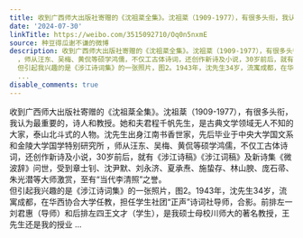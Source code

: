 ```yaml
---
title: 收到广西师大出版社寄赠的《沈祖棻全集》。沈祖棻（1909-1977），有很多头衔，我认为最重要的，诗人和教授。她和夫君程千帆先生，是古典文学领域无人不知的大家...
date: '2024-07-30'
linkTitle: https://weibo.com/3515092710/Oq0n5nxmE
source: 种豆得瓜谢不谦的微博
description: 收到广西师大出版社寄赠的《沈祖棻全集》。沈祖棻（1909-1977），有很多头衔，我认为最重要的，诗人和教授。她和夫君程千帆先生，是古典文学领域无人不知的大家，泰山北斗式的人物。沈先生出身江南书香世家，先后毕业于中央大学国文系和金陵大学国学特别研究所
  ，师从汪东、吴梅、黄侃等硕学鸿儒，不仅工古体诗词，还创作新诗及小说，30岁前后，就有《涉江诗稿》《涉江词稿》及新诗集《微波辞》问世，受到章士钊、沈尹默、刘永济、夏承焘、施蛰存、林山腴、庞石帚、朱光潜等大师激赏，至有“当代李清照”之誉。<br>
  但引起我兴趣的是《涉江诗词集》的一张照片，图2。1943年，沈先生34岁，流寓成都，在华西协合大学任教，担任学生社团“正声”诗词社导师，合影。前排左一刘君惠（导师）和后排左四王文才（学生），是我硕士母校川师大的著名教授，王先生还是我的授业
  ...
disable_comments: true
---
```

收到广西师大出版社寄赠的《沈祖棻全集》。沈祖棻（1909-1977），有很多头衔，我认为最重要的，诗人和教授。她和夫君程千帆先生，是古典文学领域无人不知的大家，泰山北斗式的人物。沈先生出身江南书香世家，先后毕业于中央大学国文系和金陵大学国学特别研究所 ，师从汪东、吴梅、黄侃等硕学鸿儒，不仅工古体诗词，还创作新诗及小说，30岁前后，就有《涉江诗稿》《涉江词稿》及新诗集《微波辞》问世，受到章士钊、沈尹默、刘永济、夏承焘、施蛰存、林山腴、庞石帚、朱光潜等大师激赏，至有“当代李清照”之誉。<br> 但引起我兴趣的是《涉江诗词集》的一张照片，图2。1943年，沈先生34岁，流寓成都，在华西协合大学任教，担任学生社团“正声”诗词社导师，合影。前排左一刘君惠（导师）和后排左四王文才（学生），是我硕士母校川师大的著名教授，王先生还是我的授业 ...